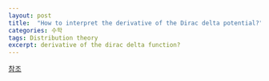 ```yaml
---
layout: post
title:  "How to interpret the derivative of the Dirac delta potential?"
categories: 수학
tags: Distribution theory
excerpt: derivative of the dirac delta function?
---
```


[참조](https://physics.stackexchange.com/questions/161275/how-to-interpret-the-derivative-of-the-dirac-delta-potential)
